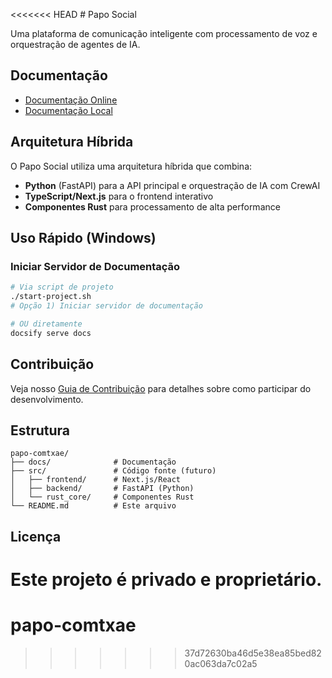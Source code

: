 <<<<<<< HEAD
﻿# Papo Social

Uma plataforma de comunicação inteligente com processamento de voz e orquestração de agentes de IA.

## Documentação
- [Documentação Online](https://lucasblima.github.io/papo-comtxae)
- [Documentação Local](./docs/README.md)

## Arquitetura Híbrida

O Papo Social utiliza uma arquitetura híbrida que combina:
- **Python** (FastAPI) para a API principal e orquestração de IA com CrewAI
- **TypeScript/Next.js** para o frontend interativo
- **Componentes Rust** para processamento de alta performance

## Uso Rápido (Windows)

### Iniciar Servidor de Documentação
```bash
# Via script de projeto
./start-project.sh
# Opção 1) Iniciar servidor de documentação

# OU diretamente
docsify serve docs
```

## Contribuição

Veja nosso [Guia de Contribuição](./docs/CONTRIBUTING.md) para detalhes sobre como participar do desenvolvimento.

## Estrutura
```
papo-comtxae/
├── docs/              # Documentação
├── src/               # Código fonte (futuro)
│   ├── frontend/      # Next.js/React
│   ├── backend/       # FastAPI (Python) 
│   └── rust_core/     # Componentes Rust
└── README.md          # Este arquivo
```

## Licença

Este projeto é privado e proprietário.
=======
# papo-comtxae
>>>>>>> 37d72630ba46d5e38ea85bed820ac063da7c02a5
